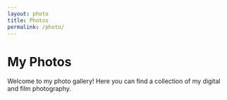 ```yaml
---
layout: photo
title: Photos
permalink: /photo/
---
```


# My Photos

Welcome to my photo gallery! Here you can find a collection of my digital and film photography.
